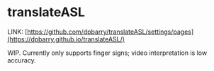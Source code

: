 # translateASL

LINK: [https://github.com/dpbarry/translateASL/settings/pages](https://dpbarry.github.io/translateASL/)


WIP. Currently only supports finger signs; video interpretation is low accuracy. 
